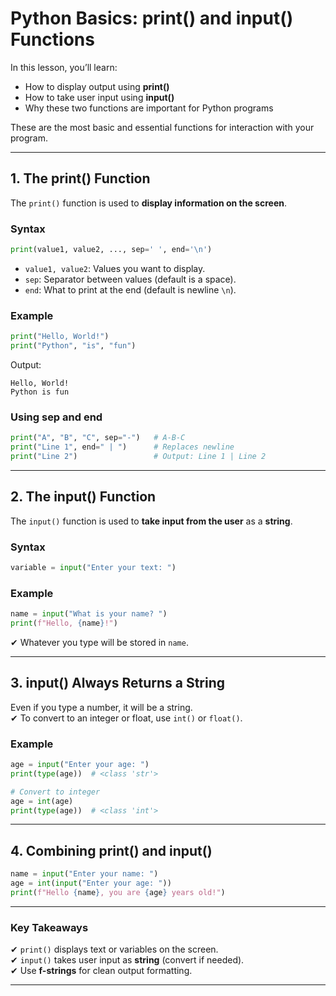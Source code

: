 # Python Basics: print() and input() Functions

In this lesson, you’ll learn:

- How to display output using **print()**
- How to take user input using **input()**
- Why these two functions are important for Python programs

These are the most basic and essential functions for interaction with your program.

---

## 1. The print() Function

The `print()` function is used to **display information on the screen**.

### **Syntax**

```python
print(value1, value2, ..., sep=' ', end='\n')
```

- `value1, value2`: Values you want to display.
- `sep`: Separator between values (default is a space).
- `end`: What to print at the end (default is newline `\n`).

### **Example**

```python
print("Hello, World!")
print("Python", "is", "fun")
```

Output:

```
Hello, World!
Python is fun
```

### **Using sep and end**

```python
print("A", "B", "C", sep="-")   # A-B-C
print("Line 1", end=" | ")      # Replaces newline
print("Line 2")                 # Output: Line 1 | Line 2
```

---

## 2. The input() Function

The `input()` function is used to **take input from the user** as a **string**.

### **Syntax**

```python
variable = input("Enter your text: ")
```

### **Example**

```python
name = input("What is your name? ")
print(f"Hello, {name}!")
```

✔ Whatever you type will be stored in `name`.

---

## 3. input() Always Returns a String

Even if you type a number, it will be a string.  
✔ To convert to an integer or float, use `int()` or `float()`.

### **Example**

```python
age = input("Enter your age: ")
print(type(age))  # <class 'str'>

# Convert to integer
age = int(age)
print(type(age))  # <class 'int'>
```

---

## 4. Combining print() and input()

```python
name = input("Enter your name: ")
age = int(input("Enter your age: "))
print(f"Hello {name}, you are {age} years old!")
```

---

### Key Takeaways

✔ `print()` displays text or variables on the screen.  
✔ `input()` takes user input as **string** (convert if needed).  
✔ Use **f-strings** for clean output formatting.

---
